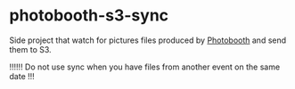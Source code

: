 # photobooth-s3-sync

Side project that watch for pictures files produced by [Photobooth](https://github.com/zalexshow/photobooth) and send them to S3.

!!!!!! Do not use sync when you have files from another event on the same date !!!
